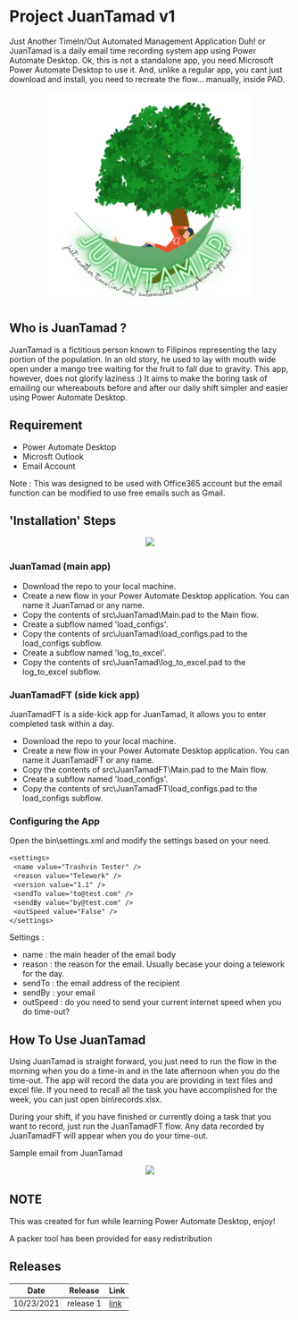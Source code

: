 # Project JuanTamad v1

Just Another TimeIn/Out Automated Management Application Duh! or JuanTamad is a daily email time recording system app using Power Automate Desktop. Ok, this is not a standalone app, you need Microsoft Power Automate Desktop to use it. And, unlike a regular app, you cant just download and install, you need to recreate the flow... manually, inside PAD.

<p align="center">
  <img src="_poster.png" />
</p>

## Who is JuanTamad ?

JuanTamad is a fictitious person known to Filipinos representing the lazy portion of the population. In an old story, he used to lay with mouth wide open under a mango tree waiting for the fruit to fall due to gravity. This app, however, does not glorify laziness :) It aims to make the boring task of emailing our whereabouts before and after our daily shift simpler and easier using Power Automate Desktop. 

## Requirement

- Power Automate Desktop
- Microsft Outlook 
- Email Account 

Note : This was designed to be used with Office365 account but the email function can be modified to use free emails such as Gmail.

## 'Installation' Steps

<p align="center">
  <img src="https://i.imgur.com/897gqyt.png" />
</p>

### JuanTamad (main app)

- Download the repo to your local machine.
- Create a new flow in your Power Automate Desktop application. You can name it JuanTamad or any name.
- Copy the contents of src\JuanTamad\Main.pad to the Main flow.
- Create a subflow named 'load_configs'.
- Copy the contents of src\JuanTamad\load_configs.pad to the load_configs subflow.
- Create a subflow named 'log_to_excel'.
- Copy the contents of src\JuanTamad\log_to_excel.pad to the log_to_excel subflow.

### JuanTamadFT (side kick app) 

JuanTamadFT is a side-kick app for JuanTamad, it allows you to enter completed task within a day.

- Download the repo to your local machine.
- Create a new flow in your Power Automate Desktop application. You can name it JuanTamadFT or any name.
- Copy the contents of src\JuanTamadFT\Main.pad to the Main flow.
- Create a subflow named 'load_configs'.
- Copy the contents of src\JuanTamadFT\load_configs.pad to the load_configs subflow.

### Configuring the App

Open the bin\settings.xml and modify the settings based on your need.

```
<settings>
 <name value="Trashvin Tester" />
 <reason value="Telework" />
 <version value="1.1" />
 <sendTo value="to@test.com" />
 <sendBy value="by@test.com" />
 <outSpeed value="False" />
</settings>
```

Settings :
- name : the main header of the email body
- reason : the reason for the email. Usually becase your doing a telework for the day.
- sendTo : the email address of the recipient
- sendBy : your email
- outSpeed : do you need to send your current internet speed when you do time-out?

## How To Use JuanTamad

Using JuanTamad is straight forward, you just need to run the flow in the morning when you do a time-in and in the late afternoon when you do the time-out. The app will record the data you are providing in text files and excel file. If you need to recall all the task you have accomplished for the week, you can just open bin\records.xlsx.

During your shift, if you have finished or currently doing a task that you want to record, just run the JuanTamadFT flow. Any data recorded by JuanTamadFT will appear when you do your time-out.

Sample email from JuanTamad

<p align="center">
  <img src="https://i.imgur.com/FIO62XA.png" />
</p>

## NOTE 
This was created for fun while learning  Power Automate Desktop, enjoy!

A packer tool has been provided for easy redistribution

## Releases

| Date       | Release   | Link |
|------------|-----------|------|
| 10/23/2021 | release 1 | [link](https://github.com/trashvin/project-juantamad-v1/releases/tag/release_1)  |
